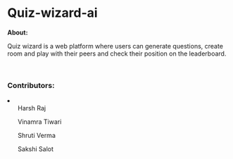 # Quiz-wizard-ai

<b>About:</b> 
<p>Quiz wizard is a web platform where users can generate questions, create room and play with their peers and check their position on the leaderboard.</p>
<br>
<h3>Contributors:</h3>
<li>
  
  <ol>Harsh Raj </ol>
  <ol>Vinamra Tiwari </ol>
  <ol> Shruti Verma </ol>
  <ol>Sakshi Salot</ol>

  </li>


